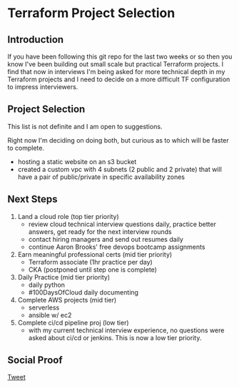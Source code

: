 
# Terraform Project Selection

## Introduction

If you have been following this git repo for the last two weeks or so then you know I've been building out small scale but practical Terraform projects. I find that now in interviews I'm being asked for more technical depth in my Terraform projects and I need to decide on a more difficult TF configuration to impress interviewers.

## Project Selection

This list is not definite and I am open to suggestions.

Right now I'm deciding on doing both, but curious as to which will be faster to complete.

- hosting a static website on an s3 bucket
- created a custom vpc with 4 subnets (2 public and 2 private) that will have a pair of public/private in specific availability zones

## Next Steps

1) Land a cloud role (top tier priority)
    - review cloud technical interview questions daily, practice better answers, get ready for the next interview rounds
    - contact hiring managers and send out resumes daily
    - continue Aaron Brooks' free devops bootcamp assignments
2) Earn meaningful professional certs (mid tier priority)
    - Terraform associate (1hr practice per day)
    - CKA (postponed until step one is complete)
3) Daily Practice (mid tier priority)
    - daily python
    - #100DaysOfCloud daily documenting
4) Complete AWS projects (mid tier)
    - serverless
    - ansible w/ ec2
5) Complete ci/cd pipeline proj (low tier)
    - with my current technical interview experience, no questions were asked about ci/cd or jenkins. This is now a low tier priority.

## Social Proof

[Tweet](https://twitter.com/lrnallday/status/1349726997229039618)
